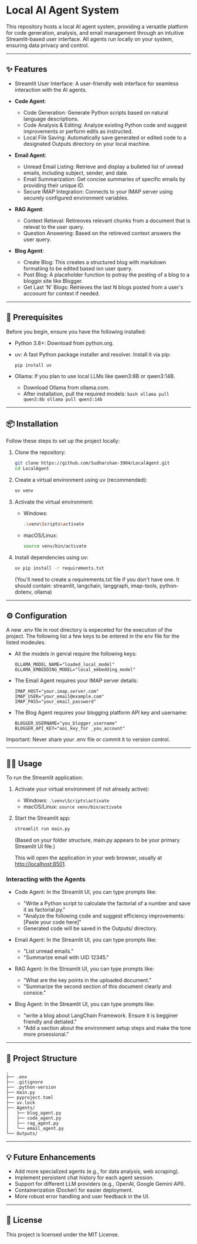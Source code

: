 # Local AI Agent System

This repository hosts a local AI agent system, providing a versatile platform for code generation, analysis, and email management through an intuitive Streamlit-based user interface. All agents run locally on your system, ensuring data privacy and control.

---

## ✨ Features

* Streamlit User Interface: A user-friendly web interface for seamless interaction with the AI agents.
* **Code Agent**:
  * Code Generation: Generate Python scripts based on natural language descriptions.
  * Code Analysis & Editing: Analyze existing Python code and suggest improvements or perform edits as instructed.
  * Local File Saving: Automatically save generated or edited code to a designated Outputs directory on your local machine.

* **Email Agent**:
  * Unread Email Listing: Retrieve and display a bulleted list of unread emails, including subject, sender, and date.
  * Email Summarization: Get concise summaries of specific emails by providing their unique ID.
  * Secure IMAP Integration: Connects to your IMAP server using securely configured environment variables.

* **RAG Agent**:
  * Context Retieval: Retireoves relevant chunks from a document that is relevat to the user query.
  * Question Answering: Based on the retireved context answers the user query.

* **Blog Agent**:
  * Create Blog: This creates a structured blog with markdown formatiing to be edited based ion user query.
  * Post Blog: A placeholder function to potray the posting of a blog to a bloggin site like Blogger.
  * Get Last 'N' Blogs: Retrieves the last N blogs posted from a user's accoount for context if needed.

---

## 🚀 Prerequisites

Before you begin, ensure you have the following installed:

* Python 3.8+: Download from python.org.
* uv: A fast Python package installer and resolver. Install it via pip:

    ```bash
    pip install uv
    ```

* Ollama: If you plan to use local LLMs like qwen3:8B or qwen3:14B.
  * Download Ollama from ollama.com.
  * After installation, pull the required models:
        ```bash
        ollama pull qwen3:8b
        ollama pull qwen3:14b
        ```

---

## 📦 Installation

Follow these steps to set up the project locally:

1. Clone the repository:

    ```bash
    git clone https://github.com/Sudharshan-3904/LocalAgent.git
    cd LocalAgent
    ```

2. Create a virtual environment using uv (recommended):

    ```bash
    uv venv
    ```

3. Activate the virtual environment:
    * Windows:

        ```bash
        .\venv\Scripts\activate
        ```

    * macOS/Linux:

        ```bash
        source venv/bin/activate
        ```

4. Install dependencies using uv:

    ```bash
    uv pip install -r requirements.txt
    ```

    (You'll need to create a requirements.txt file if you don't have one. It should contain: streamlit, langchain, langgraph, imap-tools, python-dotenv, ollama)

---

## ⚙️ Configuration

A new .env file in root directory is expeceted for the execution of the project. The following list a few keys to be entered in the env file for the listed modeules.

* All the models in genral require the following keys:

  ```env
  OLLAMA_MODEL_NAME="loaded_local_model"
  OLLAMA_EMBEDDING_MODEL="local_embedding_model"
  ```

* The Email Agent requires your IMAP server details:

  ```env
  IMAP_HOST="your.imap.server.com"
  IMAP_USER="your_email@example.com"
  IMAP_PASS="your_email_password"
  ```

* The Blog Agent requires your blogging platform API key and username:

  ```env
  BLOGGER_USERNAME="you_blogger_username"
  BLOGGER_API_KEY="aoi_key_for _you_account"
  ```

Important: Never share your .env file or commit it to version control.

---

## 🏃‍♀️ Usage

To run the Streamlit application:

1. Activate your virtual environment (if not already active):
    * Windows: `.\venv\Scripts\activate`
    * macOS/Linux: `source venv/bin/activate`

2. Start the Streamlit app:

    ```bash
    streamlit run main.py
    ```

    (Based on your folder structure, main.py appears to be your primary Streamlit UI file.)

    This will open the application in your web browser, usually at <http://localhost:8501>.

### Interacting with the Agents

* Code Agent: In the Streamlit UI, you can type prompts like:
  * "Write a Python script to calculate the factorial of a number and save it as factorial.py."
  * "Analyze the following code and suggest efficiency improvements: [Paste your code here]"
  * Generated code will be saved in the Outputs/ directory.

* Email Agent: In the Streamlit UI, you can type prompts like:
  * "List unread emails."
  * "Summarize email with UID 12345."

* RAG Agent: In the Streamlit UI, you can type prompts like:
  * "What are the key points in the uploaded document."
  * "Summarize the second section of this document clearly and consice."

* Blog Agent: In the Streamlit UI, you can type prompts like:
  * "write a blog about LangChain Framework. Ensure it is begginer friendly and detialed."
  * "Add a section about the environment setup steps and make the tone more proessional."

---

## 📂 Project Structure

```file
.
├── .env
├── .gitignore
├── .python-version
├── main.py
├── pyproject.toml
├── uv.lock
├── Agents/
│   ├── blog_agent.py
│   ├── code_agent.py
│   ├── rag_agent.py
│   └── email_agent.py
└── Outputs/
```

---

## 💡 Future Enhancements

* Add more specialized agents (e.g., for data analysis, web scraping).
* Implement persistent chat history for each agent session.
* Support for different LLM providers (e.g., OpenAI, Google Gemini API).
* Containerization (Docker) for easier deployment.
* More robust error handling and user feedback in the UI.

---

## 📄 License

This project is licensed under the MIT License.
